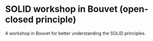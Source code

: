 # SOLID workshop in Bouvet (open-closed principle)

A workshop in Bouvet for better understanding the SOLID principles.
